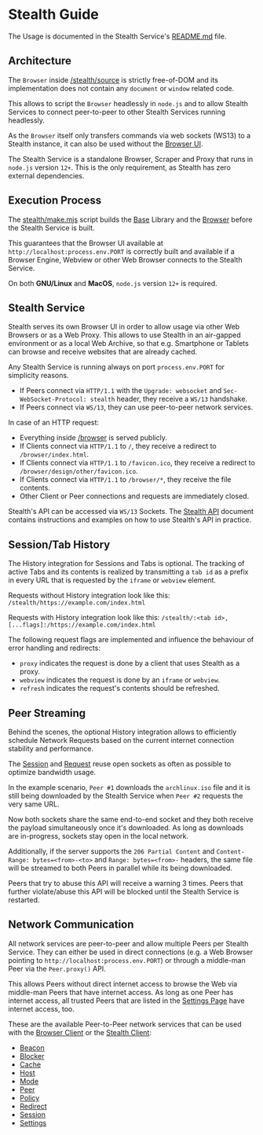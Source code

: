 # Stealth Guide

The Usage is documented in the Stealth Service's [README.md](/stealth/README.md) file.

## Architecture

The `Browser` inside [/stealth/source](/stealth/source) is strictly free-of-DOM and
its implementation does not contain any `document` or `window` related code.

This allows to script the `Browser` headlessly in `node.js` and to allow Stealth
Services to connect peer-to-peer to other Stealth Services running headlessly.

As the `Browser` itself only transfers commands via web sockets (WS13) to a Stealth
instance, it can also be used without the [Browser UI](/browser/design).

The Stealth Service is a standalone Browser, Scraper and Proxy that runs in `node.js`
version `12+`. This is the only requirement, as Stealth has zero external dependencies.

## Execution Process

The [stealth/make.mjs](/stealth/make.mjs) script builds the [Base](/base) Library and
the [Browser](/browser) before the Stealth Service is built.

This guarantees that the Browser UI available at `http://localhost:process.env.PORT` is correctly
built and available if a Browser Engine, Webview or other Web Browser connects to the
Stealth Service.

On both **GNU/Linux** and **MacOS**, `node.js` version `12+` is required.

## Stealth Service

Stealth serves its own Browser UI in order to allow usage via other Web Browsers
or as a Web Proxy. This allows to use Stealth in an air-gapped environment or as
a local Web Archive, so that e.g. Smartphone or Tablets can browse and receive
websites that are already cached.

Any Stealth Service is running always on port `process.env.PORT` for simplicity reasons.

- If Peers connect via `HTTP/1.1` with the `Upgrade: websocket` and `Sec-WebSocket-Protocol: stealth` header, they receive a `WS/13` handshake.
- If Peers connect via `WS/13`, they can use peer-to-peer network services.

In case of an HTTP request:

- Everything inside [/browser](/browser) is served publicly.
- If Clients connect via `HTTP/1.1` to `/`, they receive a redirect to `/browser/index.html`.
- If Clients connect via `HTTP/1.1` to `/favicon.ico`, they receive a redirect to `/browser/design/other/favicon.ico`.
- If Clients connect via `HTTP/1.1` to `/browser/*`, they receive the file contents.
- Other Client or Peer connections and requests are immediately closed.

Stealth's API can be accessed via `WS/13` Sockets. The [Stealth API](../services/README.md)
document contains instructions and examples on how to use Stealth's API in practice.

## Session/Tab History

The History integration for Sessions and Tabs is optional. The tracking of active Tabs
and its contents is realized by transmitting a `tab id` as a prefix in every URL that
is requested by the `iframe` or `webview` element.

Requests without History integration look like this:
`/stealth/https://example.com/index.html`

Requests with History integration look like this:
`/stealth/:<tab id>,[...flags]:/https://example.com/index.html`

The following request flags are implemented and influence the behaviour of error handling
and redirects:

- `proxy` indicates the request is done by a client that uses Stealth as a proxy.
- `webview` indicates the request is done by an `iframe` or `webview`.
- `refresh` indicates the request's contents should be refreshed.

## Peer Streaming

Behind the scenes, the optional History integration allows to efficiently schedule
Network Requests based on the current internet connection stability and performance.

The [Session](/stealth/source/Session.mjs) and [Request](/stealth/source/Request.mjs)
reuse open sockets as often as possible to optimize bandwidth usage.

In the example scenario, `Peer #1` downloads the `archlinux.iso` file and it is still
being downloaded by the Stealth Service when `Peer #2` requests the very same URL.

Now both sockets share the same end-to-end socket and they both receive the payload
simultaneously once it's downloaded. As long as downloads are in-progress, sockets
stay open in the local network.

Additionally, if the server supports the `206 Partial Content` and
`Content-Range: bytes=<from>-<to>` and `Range: bytes=<from>-` headers, the same
file will be streamed to both Peers in parallel while its being downloaded.

Peers that try to abuse this API will receive a warning 3 times. Peers that further
violate/abuse this API will be blocked until the Stealth Service is restarted.

## Network Communication

All network services are peer-to-peer and allow multiple Peers per Stealth Service.
They can either be used in direct connections (e.g. a Web Browser pointing to
`http://localhost:process.env.PORT`) or through a middle-man Peer via the `Peer.proxy()` API.

This allows Peers without direct internet access to browse the Web via middle-man
Peers that have internet access. As long as one Peer has internet access, all trusted
Peers that are listed in the [Settings Page](/browser/internal/settings.html) have
internet access, too.

These are the available Peer-to-Peer network services that can be used with the
[Browser Client](/browser/source/Client.mjs) or the [Stealth Client](/stealth/source/Client.mjs):

- [Beacon](/stealth/source/client/Beacon.mjs)
- [Blocker](/stealth/source/client/Blocker.mjs)
- [Cache](/stealth/source/client/Cache.mjs)
- [Host](/stealth/source/client/Host.mjs)
- [Mode](/stealth/source/client/Mode.mjs)
- [Peer](/stealth/source/client/Peer.mjs)
- [Policy](/stealth/source/client/Policy.mjs)
- [Redirect](/stealth/source/client/Redirect.mjs)
- [Session](/stealth/source/client/Session.mjs)
- [Settings](/stealth/source/client/Settings.mjs)
